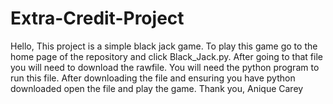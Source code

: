 # Extra-Credit-Project 
Hello, This project is a simple black jack game. 
To play this game go to the home page of the repository and click Black_Jack.py. After going to that file you will need to download the rawfile. You will need the python program to run this file. After downloading the file and ensuring you have python downloaded open the file and play the game. 
Thank you, Anique Carey